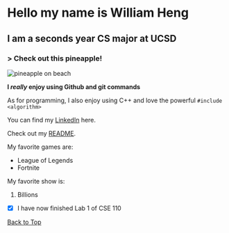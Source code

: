 # Hello my name is William Heng
## I am a seconds year CS major at UCSD
### > Check out this pineapple!

![pineapple on beach](https://user-images.githubusercontent.com/68254663/230162917-6ebdf6d0-44e2-4afa-a6ce-b69c5d929351.png)

**I _really_ enjoy using Github and git commands**

As for programming, I also enjoy using C++ and love the powerful ```#include <algorithm>```

You can find my [LinkedIn](https://www.linkedin.com/in/wheng89) here.

Check out my [README](README.md).

My favorite games are:
* League of Legends
* Fortnite


My favorite show is:
1. Billions


- [x] I have now finished Lab 1 of CSE 110

[Back to Top](#Hello-my-name-is-William-Heng)
